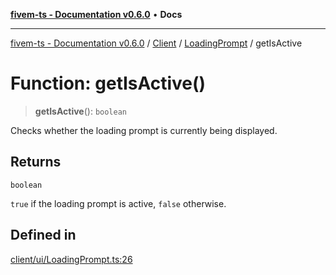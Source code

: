 [**fivem-ts - Documentation v0.6.0**](../../../../../README.md) • **Docs**

***

[fivem-ts - Documentation v0.6.0](../../../../../README.md) / [Client](../../../README.md) / [LoadingPrompt](../README.md) / getIsActive

# Function: getIsActive()

> **getIsActive**(): `boolean`

Checks whether the loading prompt is currently being displayed.

## Returns

`boolean`

`true` if the loading prompt is active, `false` otherwise.

## Defined in

[client/ui/LoadingPrompt.ts:26](https://github.com/Purpose-Dev/fivem-ts/blob/main/src/client/ui/LoadingPrompt.ts#L26)
